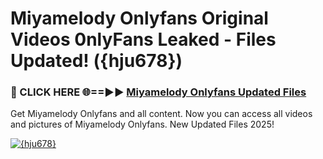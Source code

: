 # Miyamelody Onlyfans Original Videos 0nlyFans Leaked - Files Updated! ({hju678})

<h3>🔴 CLICK HERE 🌐==►► <a href="https://tinyurl.com/ms9xzufz" rel="nofollow">Miyamelody Onlyfans Updated Files</a></h3>

Get Miyamelody Onlyfans and all content. Now you can access all videos and pictures of Miyamelody Onlyfans. New Updated Files 2025!

[![{hju678}](https://i.imgur.com/PQ7UWWw.gif)](https://tinyurl.com/ms9xzufz)